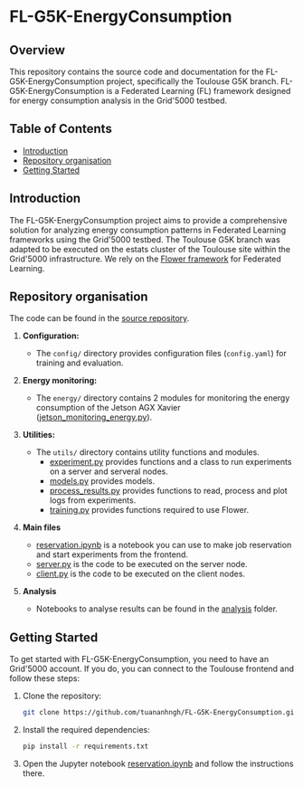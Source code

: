 # FL-G5K-EnergyConsumption

## Overview

This repository contains the source code and documentation for the FL-G5K-EnergyConsumption project, specifically the Toulouse G5K branch. FL-G5K-EnergyConsumption is a Federated Learning (FL) framework designed for energy consumption analysis in the Grid'5000 testbed.

## Table of Contents

- [Introduction](#introduction)
- [Repository organisation](#repository-organisation)
- [Getting Started](#getting-started)

## Introduction

The FL-G5K-EnergyConsumption project aims to provide a comprehensive solution for analyzing energy consumption patterns in Federated Learning frameworks using the Grid'5000 testbed. The Toulouse G5K branch was adapted to be executed on the estats cluster of the Toulouse site within the Grid'5000 infrastructure.
We rely on the [Flower framework](https://flower.dev/) for Federated Learning.

## Repository organisation
The code can be found in the [source repository](./src/).

1. **Configuration:**
   - The `config/` directory provides configuration files (`config.yaml`) for training and evaluation.

2. **Energy monitoring:**
   - The `energy/` directory contains 2 modules for monitoring the energy consumption of the Jetson AGX Xavier ([jetson_monitoring_energy.py](./src/energy/jetson_monitoring_energy.py)).

3. **Utilities:**
   - The `utils/` directory contains utility functions and modules.
        - [experiment.py](./src/utils/experiment.py) provides functions and a class to run experiments on a server and serveral nodes.
        - [models.py](./src/utils/models.py) provides models.
        - [process_results.py](./src/utils/process_results.py) provides functions to read, process and plot logs from experiments.
        - [training.py](./src/utils/training.py) provides functions required to use Flower.

4. **Main files**
    - [reservation.ipynb](./src/reservation.ipynb) is a notebook you can use to make job reservation and start experiments from the frontend.
    - [server.py](./src/server.py) is the code to be executed on the server node.
    - [client.py](./src/client.py) is the code to be executed on the client nodes.

5. **Analysis**
    - Notebooks to analyse results can be found in the [analysis](./analysis/) folder.

## Getting Started

To get started with FL-G5K-EnergyConsumption, you need to have an Grid'5000 account. 
If you do, you can connect to the Toulouse frontend and follow these steps:

1. Clone the repository:

   ```bash
   git clone https://github.com/tuananhngh/FL-G5K-EnergyConsumption.git -b toulouse-g5k
   ```

2. Install the required dependencies:

   ```bash
   pip install -r requirements.txt
   ```

3. Open the Jupyter notebook [reservation.ipynb](./src/reservation.ipynb) and follow the instructions there.

<!-- ## A more comprehensive documentation
### Federated Learning with Flower
### Job reservation and ssh processes with Execo
### Storage
We relied on a group storage to run experiments.
https://www.grid5000.fr/w/Storage_Manager#Usage -->